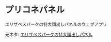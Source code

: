 # プリコネパネル

エリザベスパークの特大顔出しパネルのウェブアプリ

元ネタ: [エリザベスパークの特大顔出しパネル](https://cystore.com/products/4573478717023)
